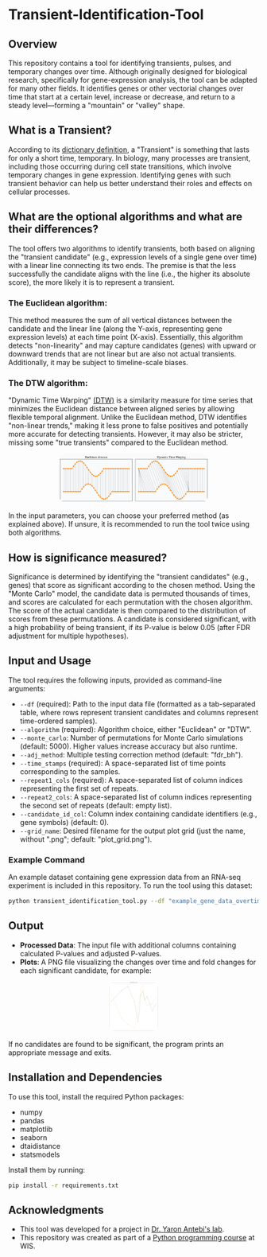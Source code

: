 # Transient-Identification-Tool

## Overview
This repository contains a tool for identifying transients, pulses, and temporary changes over time.
Although originally designed for biological research, specifically for gene-expression analysis, the tool can be adapted for many other fields. 
It identifies genes or other vectorial changes over time that start at a certain level, increase or decrease, and return to a steady level—forming a "mountain" or "valley" shape.

## What is a Transient?
According to its [dictionary definition](https://www.dictionary.com/browse/transient), a "Transient" is something that lasts for only a short time, temporary.
In biology, many processes are transient, including those occurring during cell state transitions, which involve temporary changes in gene expression. Identifying genes with such transient behavior can help us better understand their roles and effects on cellular processes.

## What are the optional algorithms and what are their differences?
The tool offers two algorithms to identify transients, both based on aligning the "transient candidate" (e.g., expression levels of a single gene over time) with a linear line connecting its two ends. The premise is that the less successfully the candidate aligns with the line (i.e., the higher its absolute score), the more likely it is to represent a transient.

### The Euclidean algorithm:
This method measures the sum of all vertical distances between the candidate and the linear line (along the Y-axis, representing gene expression levels) at each time point (X-axis). Essentially, this algorithm detects "non-linearity" and may capture candidates (genes) with upward or downward trends that are not linear but are also not actual transients. Additionally, it may be subject to timeline-scale biases.
### The DTW algorithm:
"Dynamic Time Warping" [(DTW)](https://rtavenar.github.io/blog/dtw.html) is a similarity measure for time series that minimizes the Euclidean distance between aligned series by allowing flexible temporal alignment. Unlike the Euclidean method, DTW identifies "non-linear trends," making it less prone to false positives and potentially more accurate for detecting transients. However, it may also be stricter, missing some "true transients" compared to the Euclidean method.

<p align="center">
  <img src="euc_vs_dtw.png" width="300" style="border-radius: 15px;">
</p>

In the input parameters, you can choose your preferred method (as explained above). If unsure, it is recommended to run the tool twice using both algorithms.

## How is significance measured?
Significance is determined by identifying the "transient candidates" (e.g., genes) that score as significant according to the chosen method.
Using the "Monte Carlo" model, the candidate data is permuted thousands of times, and scores are calculated for each permutation with the chosen algorithm. The score of the actual candidate is then compared to the distribution of scores from these permutations. A candidate is considered significant, with a high probability of being transient, if its P-value is below 0.05 (after FDR adjustment for multiple hypotheses).

## Input and Usage
The tool requires the following inputs, provided as command-line arguments:

- `--df` (required): Path to the input data file (formatted as a tab-separated table, where rows represent transient candidates and columns represent time-ordered samples).
- `--algorithm` (required): Algorithm choice, either "Euclidean" or "DTW".
- `--monte_carlo`: Number of permutations for Monte Carlo simulations (default: 5000). Higher values increase accuracy but also runtime.
- `--adj_method`: Multiple testing correction method (default: "fdr_bh").
- `--time_stamps` (required): A space-separated list of time points corresponding to the samples.
- `--repeat1_cols` (required): A space-separated list of column indices representing the first set of repeats.
- `--repeat2_cols`: A space-separated list of column indices representing the second set of repeats (default: empty list).
- `--candidate_id_col`: Column index containing candidate identifiers (e.g., gene symbols) (default: 0).
- `--grid_name`: Desired filename for the output plot grid (just the name, without ".png"; default: "plot_grid.png").

### Example Command
An example dataset containing gene expression data from an RNA-seq experiment is included in this repository. To run the tool using this dataset:

```sh
python transient_identification_tool.py --df "example_gene_data_overtime.txt" --algorithm "Euclidean" --time_stamps 0 2 6 12 24 36 48 60 72 96 168 240 --repeat1_cols 2 4 6 8 10 12 14 16 18 20 22 24 --repeat2_cols 3 5 7 9 11 13 15 17 19 21 23 25
```

## Output
- **Processed Data**: The input file with additional columns containing calculated P-values and adjusted P-values.
- **Plots**: A PNG file visualizing the changes over time and fold changes for each significant candidate, for example:
<p align="center">
  <img src="example_plot_grid.png" width="100" style="border-radius: 15px;">
</p>
If no candidates are found to be significant, the program prints an appropriate message and exits.

## Installation and Dependencies
To use this tool, install the required Python packages:

- numpy
- pandas
- matplotlib
- seaborn
- dtaidistance
- statsmodels

Install them by running:
```sh
pip install -r requirements.txt
```

## Acknowledgments
* This tool was developed for a project in [Dr. Yaron Antebi's lab](https://www.weizmann.ac.il/molgen/Antebi/).
* This repository was created as part of a [Python programming course](https://github.com/szabgab/wis-python-course-2024-11?tab=readme-ov-file) at WIS.
